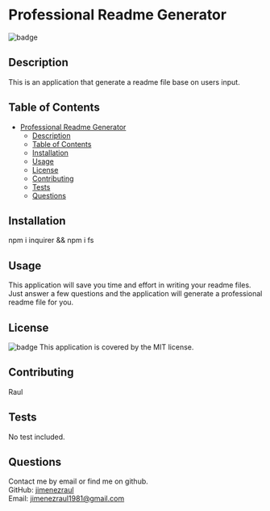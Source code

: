 # Professional Readme Generator
![badge](https://img.shields.io/badge/license-MIT-brightgreen)

## Description
This is an application that generate a readme file base on users input.

## Table of Contents
- [Professional Readme Generator](#professional-readme-generator)
  - [Description](#description)
  - [Table of Contents](#table-of-contents)
  - [Installation](#installation)
  - [Usage](#usage)
  - [License](#license)
  - [Contributing](#contributing)
  - [Tests](#tests)
  - [Questions](#questions)

## Installation
npm i inquirer && npm i fs

## Usage
This application will save you time and effort in writing your readme files. Just answer a few questions and the application will generate a professional readme file for you.

## License
![badge](https://img.shields.io/badge/license-MIT-brightgreen)
This application is covered by the MIT license.
    

## Contributing
Raul

## Tests
No test included.

## Questions
Contact me by email or find me on github.  
GitHub: [jimenezraul](https://github.com/jimenezraul)  
Email: jimenezraul1981@gmail.com

